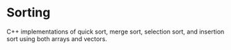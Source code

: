 # Sorting
C++ implementations of quick sort, merge sort, selection sort, and insertion sort using both arrays and vectors.
